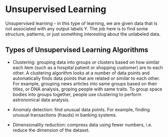 # Unsupervised Learning

Unsupervised learning - in this type of learning, we are given data that is not associated with any output labels Y. The job here is to find some structure, patterns, or just something interesting about the unlabeled data.

## Types of Unsupervised Learning Algorithms

- Clustering: grouping data into groups or clusters based on how similar each item (such as a hospital patient or shopping customer) are to each other. A clustering algorithm looks at a number of data points and automatically finds data points that are related or similar to each other. For example, grouping news articles into same groups based on their titles, or DNA analysis, groping people with same traits. To group space bodies into groups together, people use clustering to perform astronomical data analysis.

- Anomaly detection: find unusual data points. For example, finding unusual transactions (frauds) in banking systems.

- Dimensionality reduction: compress data using fewer numbers, i.e. reduce the dimension of the dataset.
